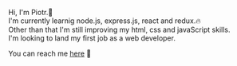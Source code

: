 <!---
- 👋 Hi, I’m Piotr
- 👀 I’m interested in ...
- 🌱 I’m currently learning ...
- 💞️ I’m looking to collaborate on ...
- 📫 How to reach me ...

pyotoru/pyotoru is a ✨ special ✨ repository because its `README.md` (this file) appears on your GitHub profile.
You can click the Preview link to take a look at your changes.
--->

Hi, I'm Piotr.:wave:<br>
I'm currently learnig node.js, express.js, react and redux.:fire:<br>
Other than that I'm still improving my html, css and javaScript skills.<br>
I'm looking to land my first job as a web developer.

You can reach me [here](mailto:lunde@adobe.com?subject=[GitHub]%20Source%20Han%20Sans) :email:
